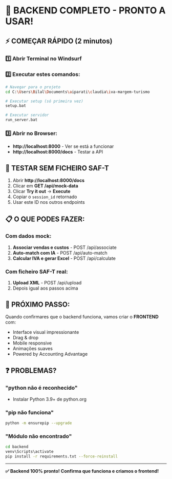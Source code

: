 # 🎉 BACKEND COMPLETO - PRONTO A USAR!

## ⚡ COMEÇAR RÁPIDO (2 minutos)

### 1️⃣ Abrir Terminal no Windsurf

### 2️⃣ Executar estes comandos:

```bash
# Navegar para o projeto
cd C:\Users\Bilal\Documents\aiparati\claudia\iva-margem-turismo

# Executar setup (só primeira vez)
setup.bat

# Executar servidor
run_server.bat
```

### 3️⃣ Abrir no Browser:

- **http://localhost:8000** - Ver se está a funcionar
- **http://localhost:8000/docs** - Testar a API

## 🧪 TESTAR SEM FICHEIRO SAF-T

1. Abrir **http://localhost:8000/docs**
2. Clicar em **GET /api/mock-data**
3. Clicar **Try it out** → **Execute**
4. Copiar o `session_id` retornado
5. Usar este ID nos outros endpoints

## 📋 O QUE PODES FAZER:

### Com dados mock:
1. **Associar vendas e custos** - POST /api/associate
2. **Auto-match com IA** - POST /api/auto-match  
3. **Calcular IVA e gerar Excel** - POST /api/calculate

### Com ficheiro SAF-T real:
1. **Upload XML** - POST /api/upload
2. Depois igual aos passos acima

## 🎯 PRÓXIMO PASSO:

Quando confirmares que o backend funciona, vamos criar o **FRONTEND** com:
- Interface visual impressionante
- Drag & drop
- Mobile responsive
- Animações suaves
- Powered by Accounting Advantage

## ❓ PROBLEMAS?

### "python não é reconhecido"
- Instalar Python 3.9+ de python.org

### "pip não funciona"
```bash
python -m ensurepip --upgrade
```

### "Módulo não encontrado"
```bash
cd backend
venv\Scripts\activate
pip install -r requirements.txt --force-reinstall
```

---

**✅ Backend 100% pronto! Confirma que funciona e criamos o frontend!**